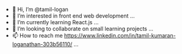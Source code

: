 - 👋 Hi, I’m @tamil-logan
- 👀 I’m interested in front end web development ...
- 🌱 I’m currently learning React.js ...
- 💞️ I’m looking to collaborate on small learning projects ...
- 📫 How to reach me
 https://www.linkedin.com/in/tamil-kumaran-loganathan-303b56110/ ...

<!---
tamil-logan/tamil-logan is a ✨ special ✨ repository because its `README.md` (this file) appears on your GitHub profile.
You can click the Preview link to take a look at your changes.
--->
